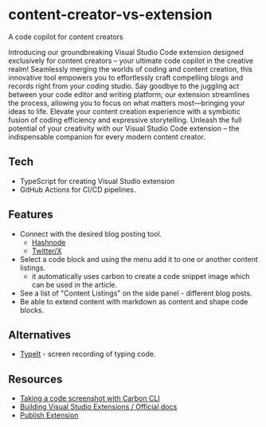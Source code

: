 # content-creator-vs-extension
A code copilot for content creators

Introducing our groundbreaking Visual Studio Code extension designed exclusively for content creators – your ultimate code copilot in the creative realm! Seamlessly merging the worlds of coding and content creation, this innovative tool empowers you to effortlessly craft compelling blogs and records right from your coding studio. Say goodbye to the juggling act between your code editor and writing platform; our extension streamlines the process, allowing you to focus on what matters most—bringing your ideas to life. Elevate your content creation experience with a symbiotic fusion of coding efficiency and expressive storytelling. Unleash the full potential of your creativity with our Visual Studio Code extension – the indispensable companion for every modern content creator.

## Tech
- TypeScript for creating Visual Studio extension
- GitHub Actions for CI/CD pipelines.

## Features
- Connect with the desired blog posting tool.
  - [Hashnode](https://apidocs.hashnode.com)
  - [Twitter/X](https://twitter.com)
- Select a code block and using the menu add it to one or another content listings.
  - it automatically uses carbon to create a code snippet image which can be used in the article.
- See a list of "Content Listings" on the side panel - different blog posts.
- Be able to extend content with markdown as content and shape code blocks.

## Alternatives
- [TypeIt](https://dev.to/mauro_codes/presenting-typeit-a-vscode-extension-for-content-creators-60d) - screen recording of typing code.

## Resources
- [Taking a code screenshot with Carbon CLI](https://github.com/mixn/carbon-now-cli)
- [Building Visual Studio Extensions / Official docs](https://code.visualstudio.com/api/get-started/your-first-extension)
- [Publish Extension](https://code.visualstudio.com/api/working-with-extensions/publishing-extension)
